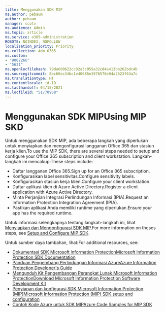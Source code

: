 ```yaml
---
title: Menggunakan SDK MIP
ms.author: pebaum
author: pebaum
manager: scotv
ms.audience: Admin
ms.topic: article
ms.service: o365-administration
ROBOTS: NOINDEX, NOFOLLOW
localization_priority: Priority
ms.collection: Adm_O365
ms.custom:
- "9002266"
- "5631"
ms.openlocfilehash: 79da600622cc02a3c959a32c84a413bb262bdc4b
ms.sourcegitcommit: 8bc60ec34bc1e40685e3976576e04a2623f63a7c
ms.translationtype: HT
ms.contentlocale: id-ID
ms.lasthandoff: 04/15/2021
ms.locfileid: "51770958"
---
```

# <a name="using-mip-skd"></a><span data-ttu-id="a108f-102">Menggunakan SDK MIP</span><span class="sxs-lookup"><span data-stu-id="a108f-102">Using MIP SKD</span></span>

<span data-ttu-id="a108f-103">Untuk menggunakan SDK MIP, ada beberapa langkah yang diperlukan untuk menyiapkan dan mengonfigurasi langganan Office 365 dan stasiun kerja klien.</span><span class="sxs-lookup"><span data-stu-id="a108f-103">To use the MIP SDK, there are several steps needed to setup and configure your Office 365 subscription and client workstation.</span></span> <span data-ttu-id="a108f-104">Langkah-langkah ini mencakup:</span><span class="sxs-lookup"><span data-stu-id="a108f-104">These steps include:</span></span>

- <span data-ttu-id="a108f-105">Daftar langganan Office 365.</span><span class="sxs-lookup"><span data-stu-id="a108f-105">Sign up for an Office 365 subscription.</span></span>
- <span data-ttu-id="a108f-106">Konfigurasikan label sensitivitas.</span><span class="sxs-lookup"><span data-stu-id="a108f-106">Configure sensitivity labels.</span></span>
- <span data-ttu-id="a108f-107">Konfigurasikan stasiun kerja klien.</span><span class="sxs-lookup"><span data-stu-id="a108f-107">Configure your client workstation.</span></span>
- <span data-ttu-id="a108f-108">Daftar aplikasi klien di Azure Active Directory.</span><span class="sxs-lookup"><span data-stu-id="a108f-108">Register a client application with Azure Active Directory.</span></span>
- <span data-ttu-id="a108f-109">Minta Perjanjian Integrasi Perlindungan Informasi (IPIA).</span><span class="sxs-lookup"><span data-stu-id="a108f-109">Request an Information Protection Integration Agreement (IPIA).</span></span>
- <span data-ttu-id="a108f-110">Pastikan aplikasi Anda memiliki runtime yang diperlukan.</span><span class="sxs-lookup"><span data-stu-id="a108f-110">Ensure your app has the required runtime.</span></span>

<span data-ttu-id="a108f-111">Untuk informasi selengkapnya tentang langkah-langkah ini, lihat [Menyiapkan dan Mengonfigurasi SDK MIP](https://docs.microsoft.com/information-protection/develop/setup-configure-mip).</span><span class="sxs-lookup"><span data-stu-id="a108f-111">For more information on theses steps, see [Setup and Configure MIP SDK](https://docs.microsoft.com/information-protection/develop/setup-configure-mip).</span></span>

<span data-ttu-id="a108f-112">Untuk sumber daya tambahan, lihat:</span><span class="sxs-lookup"><span data-stu-id="a108f-112">For additional resources, see:</span></span>

- [<span data-ttu-id="a108f-113">Dokumentasi SDK Microsoft Information Protection</span><span class="sxs-lookup"><span data-stu-id="a108f-113">Microsoft Information Protection SDK Documentation</span></span>](https://docs.microsoft.com/information-protection/develop/)
- [<span data-ttu-id="a108f-114">Panduan Pengembang Perlindungan Informasi Azure</span><span class="sxs-lookup"><span data-stu-id="a108f-114">Azure Information Protection Developer's Guide</span></span>](https://docs.microsoft.com/azure/information-protection/develop/developers-guide)
- [<span data-ttu-id="a108f-115">Mengunduh Kit Pengembangan Perangkat Lunak Microsoft Information Protection</span><span class="sxs-lookup"><span data-stu-id="a108f-115">Download Microsoft Information Protection Software Development Kit</span></span>](https://www.microsoft.com/download/details.aspx?id=57392)
- [<span data-ttu-id="a108f-116"> Penyiapan dan konfigurasi SDK Microsoft Information Protection (MIP)</span><span class="sxs-lookup"><span data-stu-id="a108f-116">Microsoft Information Protection (MIP) SDK setup and configuration</span></span>](https://docs.microsoft.com/information-protection/develop/setup-configure-mip)
- [<span data-ttu-id="a108f-117">Contoh Kode Azure untuk SDK MIP</span><span class="sxs-lookup"><span data-stu-id="a108f-117">Azure Code Samples for MIP SDK</span></span>](https://azure.microsoft.com/resources/samples/?sort=0&term=mipsdk)
